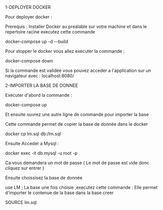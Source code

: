 1-DEPLOYER DOCKER 

Pour deployer docker :

Prerequis : Installer Docker au prealable sur votre machine et dans le repertoire racine  executez cette commande  

docker-compose up -d --build

Pour stopper le docker vous allez executer la commande :

docker-compose down 

Si la commande est validée vous pouvez acceder a l'application sur un navigateur avec : localhost:8080/

2-IMPORTER LA BASE DE DONNEE 

Executer d'abord la commande : 

docker-compose up 

Et ensuite  ouvrez une autre ligne de commande pour importer la base 

Cette commande permet de copier la base de donnée dans le docker 

docker cp lm.sql db:/lm.sql 

Ensuite Acceder a Mysql :

docker exec -it db mysql -u root -p

Ca vous demandera un mot de passe ( Le mot de passe est vide donc cliquez sur entrer )

Ensuite choissisez la base de donnée 

use LM ;
La base une fois choisie ,executez cette commande :
Elle permet d'importer le contenue de la base dans la base creer 

SOURCE lm.sql 

